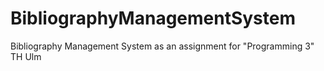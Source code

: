 # BibliographyManagementSystem
Bibliography Management System as an assignment for "Programming 3" TH Ulm
